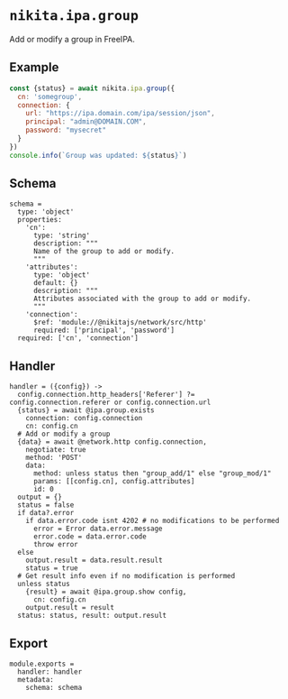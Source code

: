 
# `nikita.ipa.group`

Add or modify a group in FreeIPA.

## Example

```js
const {status} = await nikita.ipa.group({
  cn: 'somegroup',
  connection: {
    url: "https://ipa.domain.com/ipa/session/json",
    principal: "admin@DOMAIN.COM",
    password: "mysecret"
  }
})
console.info(`Group was updated: ${status}`)
```

## Schema

    schema =
      type: 'object'
      properties:
        'cn':
          type: 'string'
          description: """
          Name of the group to add or modify.
          """
        'attributes':
          type: 'object'
          default: {}
          description: """
          Attributes associated with the group to add or modify.
          """
        'connection':
          $ref: 'module://@nikitajs/network/src/http'
          required: ['principal', 'password']
      required: ['cn', 'connection']

## Handler

    handler = ({config}) ->
      config.connection.http_headers['Referer'] ?= config.connection.referer or config.connection.url
      {status} = await @ipa.group.exists
        connection: config.connection
        cn: config.cn
      # Add or modify a group
      {data} = await @network.http config.connection,
        negotiate: true
        method: 'POST'
        data:
          method: unless status then "group_add/1" else "group_mod/1"
          params: [[config.cn], config.attributes]
          id: 0
      output = {}
      status = false
      if data?.error
        if data.error.code isnt 4202 # no modifications to be performed
          error = Error data.error.message
          error.code = data.error.code
          throw error
      else
        output.result = data.result.result
        status = true
      # Get result info even if no modification is performed
      unless status
        {result} = await @ipa.group.show config,
          cn: config.cn
        output.result = result
      status: status, result: output.result

## Export

    module.exports =
      handler: handler
      metadata:
        schema: schema

